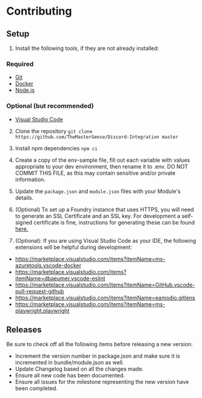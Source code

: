 # Contributing

## Setup

1. Install the following tools, if they are not already installed:
### Required
* [Git](https://git-scm.com/downloads)
* [Docker](https://docs.docker.com/engine/install/)
* [Node.js](https://nodejs.org/en/download/)

### Optional (but recommended)
* [Visual Studio Code](https://code.visualstudio.com/download)

2. Clone the repository ```git clone https://github.com/TheMasterGeese/Discord-Integration master```

3. Install npm dependencies ``` npm ci ```

4. Create a copy of the env-sample file, fill out each variable with values appropriate to your dev environment, then rename it to .env. DO NOT COMMIT THIS FILE, as this may contain sensitive and/or private information.

5. Update the `package.json` and `module.json` files with your Module's details.

6. (Optional) To set up a Foundry instance that uses HTTPS, you will need to generate an SSL Certificate and an SSL key. For development a self-signed certificate is fine, instructions for generating these can be found [here.](https://helpcenter.gsx.com/hc/en-us/articles/115015960428-How-to-Generate-a-Self-Signed-Certificate-and-Private-Key-using-OpenSSL#:~:text=Right%2Dclick%20the%20openssl.exe,key%20%2Dout%20certificate)

7. (Optional): If you are using Visual Studio Code as your IDE, the following extensions will be helpful during development:
* https://marketplace.visualstudio.com/items?itemName=ms-azuretools.vscode-docker
* https://marketplace.visualstudio.com/items?itemName=dbaeumer.vscode-eslint
* https://marketplace.visualstudio.com/items?itemName=GitHub.vscode-pull-request-github
* https://marketplace.visualstudio.com/items?itemName=eamodio.gitlens
* https://marketplace.visualstudio.com/items?itemName=ms-playwright.playwright


## Releases

Be sure to check off all the following items before releasing a new version:

* Increment the version number in package.json and make sure it is incremented in bundle/module.json as well.
* Update Changelog based on all the changes made.
* Ensure all new code has been documented.
* Ensure all issues for the milestone representing the new version have been completed.

